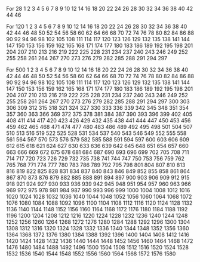 For 28
1
2
3
4
5
6
7
8
9
10
12
14
16
18
20
22
24
26
28
30
32
34
36
38
40
42
44
46

For 120
1
2
3
4
5
6
7
8
9
10
12
14
16
18
20
22
24
26
28
30
32
34
36
38
40
42
44
46
48
50
52
54
56
58
60
62
64
66
68
70
72
74
76
78
80
82
84
86
88
90
92
94
96
98
102
105
108
111
114
117
120
123
126
129
132
135
138
141
144
147
150
153
156
159
162
165
168
171
174
177
180
183
186
189
192
195
198
201
204
207
210
213
216
219
222
225
228
231
234
237
240
243
246
249
252
255
258
261
264
267
270
273
276
279
282
285
288
291
294
297
	
For 500
1
2
3
4
5
6
7
8
9
10
12
14
16
18
20
22
24
26
28
30
32
34
36
38
40
42
44
46
48
50
52
54
56
58
60
62
64
66
68
70
72
74
76
78
80
82
84
86
88
90
92
94
96
98
102
105
108
111
114
117
120
123
126
129
132
135
138
141
144
147
150
153
156
159
162
165
168
171
174
177
180
183
186
189
192
195
198
201
204
207
210
213
216
219
222
225
228
231
234
237
240
243
246
249
252
255
258
261
264
267
270
273
276
279
282
285
288
291
294
297
300
303
306
309
312
315
318
321
324
327
330
333
336
339
342
345
348
351
354
357
360
363
366
369
372
375
378
381
384
387
390
393
396
399
402
405
408
411
414
417
420
423
426
429
432
435
438
441
444
447
450
453
456
459
462
465
468
471
474
477
480
483
486
489
492
495
498
501
504
507
510
513
516
519
522
525
528
531
534
537
540
543
546
549
552
555
558
561
564
567
570
573
576
579
582
585
588
591
594
597
600
603
606
609
612
615
618
621
624
627
630
633
636
639
642
645
648
651
654
657
660
663
666
669
672
675
678
681
684
687
690
693
696
699
702
705
708
711
714
717
720
723
726
729
732
735
738
741
744
747
750
753
756
759
762
765
768
771
774
777
780
783
786
789
792
795
798
801
804
807
810
813
816
819
822
825
828
831
834
837
840
843
846
849
852
855
858
861
864
867
870
873
876
879
882
885
888
891
894
897
900
903
906
909
912
915
918
921
924
927
930
933
936
939
942
945
948
951
954
957
960
963
966
969
972
975
978
981
984
987
990
993
996
999
1000
1004
1008
1012
1016
1020
1024
1028
1032
1036
1040
1044
1048
1052
1056
1060
1064
1068
1072
1076
1080
1084
1088
1092
1096
1100
1104
1108
1112
1116
1120
1124
1128
1132
1136
1140
1144
1148
1152
1156
1160
1164
1168
1172
1176
1180
1184
1188
1192
1196
1200
1204
1208
1212
1216
1220
1224
1228
1232
1236
1240
1244
1248
1252
1256
1260
1264
1268
1272
1276
1280
1284
1288
1292
1296
1300
1304
1308
1312
1316
1320
1324
1328
1332
1336
1340
1344
1348
1352
1356
1360
1364
1368
1372
1376
1380
1384
1388
1392
1396
1400
1404
1408
1412
1416
1420
1424
1428
1432
1436
1440
1444
1448
1452
1456
1460
1464
1468
1472
1476
1480
1484
1488
1492
1496
1500
1504
1508
1512
1516
1520
1524
1528
1532
1536
1540
1544
1548
1552
1556
1560
1564
1568
1572
1576
1580

